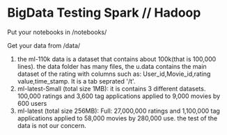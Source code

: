 # BigData Testing Spark // Hadoop 

Put your notebooks in /notebooks/

Get your data from /data/

1. the ml-110k data is a dataset that contains about 100k(that is 100,000 lines). the data folder has many files, the u.data contains the main dataset of the rating with columns such as: User_id,Movie_id,rating value,time_stamp. It is a tab seprated '/t'.
2. ml-latest-Small (total size 1MB): it is contains 3 different datasets. 100,000 ratings and 3,600 tag applications applied to 9,000 movies by 600 users
3. ml-latest (total size 256MB): Full: 27,000,000 ratings and 1,100,000 tag applications applied to 58,000 movies by 280,000 use. the test of the data is not our concern. 
